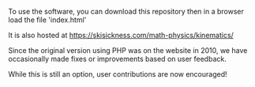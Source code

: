 To use the software, you can download this repository then in a browser load the file 'index.html'

It is also hosted at https://skisickness.com/math-physics/kinematics/

Since the original version using PHP was on the website in 2010, we have occasionally made fixes or improvements based on user feedback.  

While this is still an option, user contributions are now encouraged!
